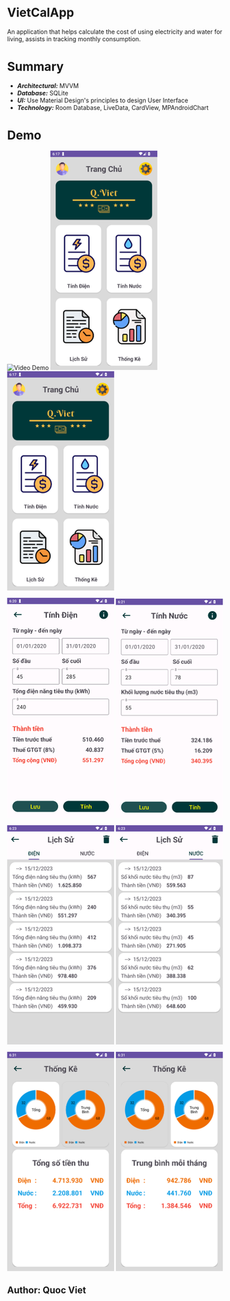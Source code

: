 # VietCalApp
An application that helps calculate the cost of using electricity and water for living, assists in tracking monthly consumption.

# Summary
  - **_Architectural:_** MVVM
  - **_Database:_** SQLite
  - **_UI:_** Use Material Design's principles to design User Interface
  - **_Technology:_** Room Database, LiveData, CardView, MPAndroidChart

# Demo
![Video Demo](https://youtu.be/Q-rPpAqBZiA)
<img src="https://github.com/QuocViet132/DienNuocApp/blob/master/imageUI/homeUI.png" alt="HomeUI" width="250" /> <img 
src="https://github.com/QuocViet132/DienNuocApp/blob/master/imageUI/homeUI.png" alt="HomeUI" width="250" />

<img src="https://github.com/QuocViet132/DienNuocApp/blob/master/imageUI/calculateElectricBill.png" alt="CalculateElectricUI.png" width="250" /> <img src="https://github.com/QuocViet132/DienNuocApp/blob/master/imageUI/calculateWaterBill.png" alt="CalculateWaterUI" width="250" />

<img src="https://github.com/QuocViet132/DienNuocApp/blob/master/imageUI/historyElectricBill.png" alt="HistoryElectric" width="250" /> <img src="https://github.com/QuocViet132/DienNuocApp/blob/master/imageUI/historyWaterBill.png" alt="HistoryWater" width="250" />

<img src="https://github.com/QuocViet132/DienNuocApp/blob/master/imageUI/statisticTotal.png" alt="StatisticTotal" width="250" /> <img src="https://github.com/QuocViet132/DienNuocApp/blob/master/imageUI/statisticAverage.png" alt="StatisticAverage" width="250" />

## Author: Quoc Viet
